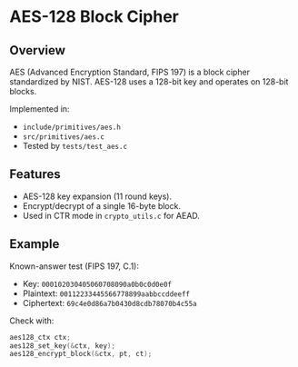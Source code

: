 # AES-128 Block Cipher

## Overview

AES (Advanced Encryption Standard, FIPS 197) is a block cipher standardized by
NIST. AES-128 uses a 128-bit key and operates on 128-bit blocks.

Implemented in:

* `include/primitives/aes.h`
* `src/primitives/aes.c`
* Tested by `tests/test_aes.c`

## Features

* AES-128 key expansion (11 round keys).
* Encrypt/decrypt of a single 16-byte block.
* Used in CTR mode in `crypto_utils.c` for AEAD.

## Example

Known-answer test (FIPS 197, C.1):

* Key: `000102030405060708090a0b0c0d0e0f`
* Plaintext: `00112233445566778899aabbccddeeff`
* Ciphertext: `69c4e0d86a7b0430d8cdb78070b4c55a`

Check with:

```c
aes128_ctx ctx;
aes128_set_key(&ctx, key);
aes128_encrypt_block(&ctx, pt, ct);
```
